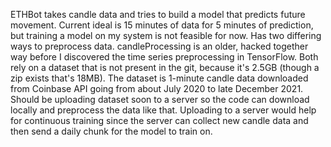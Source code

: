 ETHBot takes candle data and tries to build a model that predicts future movement. Current ideal is 15 minutes of data for 5 minutes of prediction, but training a model on my system is not feasible for now.
Has two differing ways to preprocess data. candleProcessing is an older, hacked together way before I discovered the time series preprocessing in TensorFlow.
Both rely on a dataset that is not present in the git, because it's 2.5GB (though a zip exists that's 18MB). The dataset is 1-minute candle data downloaded from Coinbase API going from about July 2020 to late December 2021.
Should be uploading dataset soon to a server so the code can download locally and preprocess the data like that. Uploading to a server would help for continuous training since the server can collect new candle data and then send a daily chunk for the model to train on. 
